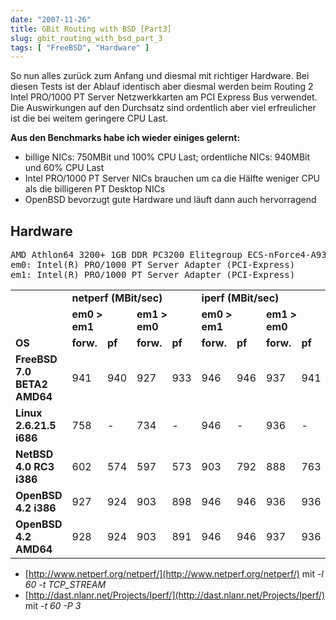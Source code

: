 ```yaml
---
date: "2007-11-26"
title: GBit Routing with BSD [Part3]
slug: gbit_routing_with_bsd_part_3
tags: [ "FreeBSD", "Hardware" ]
---
```


So nun alles zurück zum Anfang und diesmal mit richtiger Hardware. Bei diesen Tests ist der Ablauf identisch aber diesmal werden beim Routing 2 Intel PRO/1000 PT Server Netzwerkkarten am PCI Express Bus verwendet. Die Auswirkungen auf den Durchsatz sind ordentlich aber viel erfreulicher ist die bei weitem geringere CPU Last. 

**Aus den Benchmarks habe ich wieder einiges gelernt:**

* billige NICs: 750MBit und 100% CPU Last; ordentliche NICs: 940MBit und 60% CPU Last
* Intel PRO/1000 PT Server NICs brauchen um ca die Hälfte weniger CPU als die billigeren PT Desktop NICs
* OpenBSD bevorzugt gute Hardware und läuft dann auch hervorragend

## Hardware

<pre>
AMD Athlon64 3200+ 1GB DDR PC3200 Elitegroup ECS-nForce4-A939
em0: Intel(R) PRO/1000 PT Server Adapter (PCI-Express)
em1: Intel(R) PRO/1000 PT Server Adapter (PCI-Express)
</pre>

<table>
<tr>
  <td>&nbsp;</td>
  <td colspan="4"><strong>netperf (MBit/sec)</strong></td>
  <td colspan="4"><strong>iperf (MBit/sec)</strong></td>
  <td colspan="2"><strong>CPU usage</strong></td>
</tr>
<tr>
  <td>&nbsp;</td>
  <td colspan="2"><strong>em0 &gt; em1</strong></td>
  <td colspan="2"><strong>em1 &gt; em0</strong></td>
  <td colspan="2"><strong>em0 &gt; em1</strong></td>
  <td colspan="2"><strong>em1 &gt; em0</strong></td>
  <td colspan="2">&nbsp;</td>
</tr>
<tr>
  <td><strong>OS</strong></td>
  <td><strong>forw.</strong></td>
  <td><strong>pf</strong></td>
  <td><strong>forw.</strong></td>
  <td><strong>pf</strong></td>
  <td><strong>forw.</strong></td>
  <td><strong>pf</strong></td>
  <td><strong>forw.</strong></td>
  <td><strong>pf</strong></td>
  <td><strong>forw.</strong></td>
  <td><strong>pf</strong></td>
</tr>
<tr>
  <td><strong>FreeBSD 7.0 BETA2 AMD64</strong></td>
  <td>941</td>
  <td>940</td>
  <td>927</td>
  <td>933</td>
  <td>946</td>
  <td>946</td>
  <td>937</td>
  <td>941</td>
  <td>30%</td>
  <td>60%</td>
</tr>
<tr>
  <td><strong>Linux 2.6.21.5 i686</strong></td>
  <td>758</td>
  <td>-</td>
  <td>734</td>
  <td>-</td>
  <td>946</td>
  <td>-</td>
  <td>936</td>
  <td>-</td>
  <td>?</td>
  <td>?</td>
</tr>
<tr>
  <td><strong>NetBSD 4.0 RC3 i386</strong></td>
  <td>602</td>
  <td>574</td>
  <td>597</td>
  <td>573</td>
  <td>903</td>
  <td>792</td>
  <td>888</td>
  <td>763</td>
  <td>100%</td>
  <td>100%</td>
</tr>
<tr>
  <td><strong>OpenBSD 4.2 i386</strong></td>
  <td>927</td>
  <td>924</td>
  <td>903</td>
  <td>898</td>
  <td>946</td>
  <td>946</td>
  <td>936</td>
  <td>936</td>
  <td>40%</td>
  <td>55%</td>
</tr>
<tr>
  <td><strong>OpenBSD 4.2 AMD64</strong></td>
  <td>928</td>
  <td>924</td>
  <td>903</td>
  <td>891</td>
  <td>946</td>
  <td>946</td>
  <td>937</td>
  <td>936</td>
  <td>40%</td>
  <td>55%</td>
</tr>
</table>



* [http://www.netperf.org/netperf/](http://www.netperf.org/netperf/) mit _-l 60 -t TCP\_STREAM_
* [http://dast.nlanr.net/Projects/Iperf/](http://dast.nlanr.net/Projects/Iperf/) mit _-t 60 -P 3_
